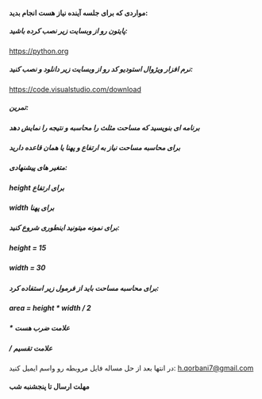 
#### مواردی که برای جلسه آینده نیاز هست انجام بدید:

##### پایتون رو از وبسایت زیر نصب کرده باشید:
https://python.org

##### نرم افزار ویژوال استودیو کد رو از وبسایت زیر دانلود و نصب کنید:
https://code.visualstudio.com/download

##### تمرین:
##### برنامه ای بنویسید که مساحت مثلث را محاسبه و نتیجه را نمایش دهد
##### برای محاسبه مساحت نیاز به ارتفاع  و پهنا یا همان قاعده دارید
##### متغیر های پیشنهادی:
##### height برای ارتفاع
##### width برای پهنا
##### برای نمونه میتونید اینطوری شروع کنید:
##### height = 15
##### width = 30
##### برای محاسبه مساحت باید از فرمول زیر استفاده کرد:

##### area = height * width / 2
##### * علامت ضرب هست
##### / علامت تقسیم

در انتها بعد از حل مساله فایل مروبطه رو واسم ایمیل کنید:
h.qorbani7@gmail.com

#### مهلت ارسال تا پنجشنبه شب  

